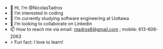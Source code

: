 - 👋 Hi, I’m @NicolasTadros
- 👀 I’m interested in coding
- 🌱 I’m currently studying software engineering at Uottawa
- 💞️ I’m looking to collaborate on Linkedin
- 📫 How to reach me via email: ntadros6@gmail.com ;  mobile: 613-606-2063 
- ⚡ Fun fact: I love to learn!
